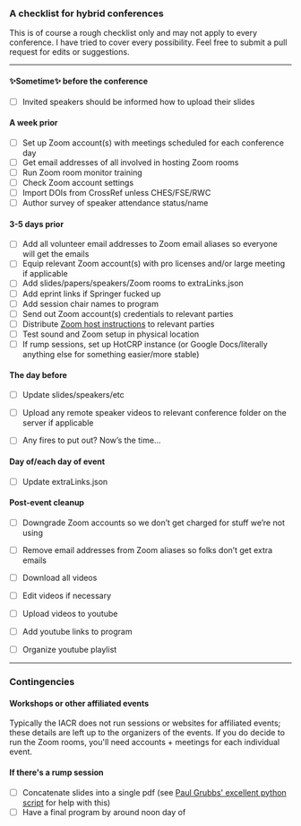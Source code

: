 ### A checklist for hybrid conferences
This is of course a rough checklist only and may not apply to every conference. I have tried to cover every possibility. Feel free to submit a pull request for edits or suggestions.

-----

#### :sparkles:Sometime:sparkles: before the conference
- [ ] Invited speakers should be informed how to upload their slides

#### **A week prior**
- [ ] Set up Zoom account(s) with meetings scheduled for each conference day
- [ ] Get email addresses of all involved in hosting Zoom rooms
- [ ] Run Zoom room monitor training
- [ ] Check Zoom account settings
- [ ] Import DOIs from CrossRef unless CHES/FSE/RWC
- [ ] Author survey of speaker attendance status/name

#### **3-5 days prior**
- [ ] Add all volunteer email addresses to Zoom email aliases so everyone will get the emails
- [ ] Equip relevant Zoom account(s) with pro licenses and/or large meeting if applicable
- [ ] Add slides/papers/speakers/Zoom rooms to extraLinks.json
- [ ] Add eprint links if Springer fucked up
- [ ] Add session chair names to program
- [ ] Send out Zoom account(s) credentials to relevant parties
- [ ] Distribute [Zoom host instructions](https://docs.google.com/document/u/0/d/18IWYqVAx-bugyuvNGcxBiFLCw4YKcvKZBZZyIcwIHG8/edit) to relevant parties
- [ ] Test sound and Zoom setup in physical location
- [ ] If rump sessions, set up HotCRP instance (or Google Docs/literally anything else for something easier/more stable)

#### **The day before**
- [ ] Update slides/speakers/etc
- [ ] Upload any remote speaker videos to relevant conference folder on the server if applicable
- [ ] Any fires to put out? Now’s the time…


#### **Day of/each day of event**
- [ ] Update extraLinks.json

#### Post-event cleanup
- [ ] Downgrade Zoom accounts so we don’t get charged for stuff we’re not using
- [ ] Remove email addresses from Zoom aliases so folks don’t get extra emails
- [ ] Download all videos
- [ ] Edit videos if necessary
- [ ] Upload videos to youtube
- [ ] Add youtube links to program
- [ ] Organize youtube playlist


-----

### Contingencies

#### Workshops or other affiliated events
Typically the IACR does not run sessions or websites for affiliated events; these details are left up to the organizers of the events. If you do decide to run the Zoom rooms, you'll need accounts + meetings for each individual event.

#### If there's a rump session
- [ ] Concatenate slides into a single pdf (see [Paul Grubbs' excellent python script](https://github.com/pag-crypto/rumpsession) for help with this)
- [ ] Have a final program by around noon day of
